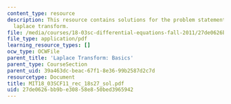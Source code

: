 ```yaml
---
content_type: resource
description: This resource contains solutions for the problem statements related to
  laplace transform.
file: /media/courses/18-03sc-differential-equations-fall-2011/27de0626bb9be30858e850bed3965942_MIT18_03SCF11_rec_18s27_sol.pdf
file_type: application/pdf
learning_resource_types: []
ocw_type: OCWFile
parent_title: 'Laplace Transform: Basics'
parent_type: CourseSection
parent_uid: 39a463dc-beac-67f1-8e36-99b2587d2c7d
resourcetype: Document
title: MIT18_03SCF11_rec_18s27_sol.pdf
uid: 27de0626-bb9b-e308-58e8-50bed3965942
---
```

